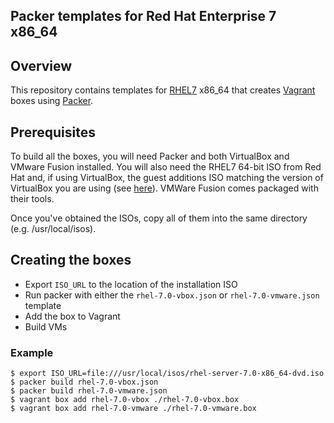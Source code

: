 ## Packer templates for Red Hat Enterprise 7 x86_64

## Overview

This repository contains templates for [RHEL7](https://access.redhat.com/documentation/en-US/Red_Hat_Enterprise_Linux/7/index.html)
x86_64 that creates [Vagrant](http://vagrantup.com) boxes using [Packer](http://packer.io).

## Prerequisites

To build all the boxes, you will need Packer and both VirtualBox and VMware
Fusion installed. You will also need the RHEL7 64-bit ISO from Red Hat and, if
using VirtualBox, the guest additions ISO matching the version of VirtualBox you
are using (see [here](http://download.virtualbox.org/virtualbox)). VMWare Fusion
comes packaged with their tools.

Once you've obtained the ISOs, copy all of them into the same directory
(e.g. /usr/local/isos).

## Creating the boxes

* Export `ISO_URL` to the location of the installation ISO
* Run packer with either the `rhel-7.0-vbox.json` or `rhel-7.0-vmware.json` template
* Add the box to Vagrant
* Build VMs

### Example

```
$ export ISO_URL=file:///usr/local/isos/rhel-server-7.0-x86_64-dvd.iso
$ packer build rhel-7.0-vbox.json
$ packer build rhel-7.0-vmware.json
$ vagrant box add rhel-7.0-vbox ./rhel-7.0-vbox.box
$ vagrant box add rhel-7.0-vmware ./rhel-7.0-vmware.box
```
